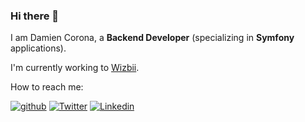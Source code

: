 ### Hi there 👋

I am Damien Corona, a **Backend Developer** (specializing in **Symfony** applications).

I'm currently working to [Wizbii](https://www.wizbii.com).

How to reach me:

[![github](https://img.shields.io/badge/GitHub-000000?style=for-the-badge&logo=GitHub&logoColor=white)](https://github.com/leon38) [![Twitter](https://img.shields.io/badge/Twitter-1D9BF0?style=for-the-badge&logo=Twitter&logoColor=white)](https://twitter.com/leon38)  [![Linkedin](https://img.shields.io/badge/Linkedin-0a66c2?style=for-the-badge&logo=Linkedin&logoColor=white)](https://www.linkedin.com/in/damien-corona-64213340/)


